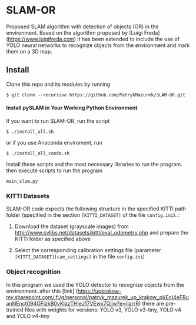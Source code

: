 # SLAM-OR 

Proposed SLAM algorithm with detection of objects (OR) in the environment. Based on the algorithm proposed by [Luigi Freda] (https://www.luigifreda.com) it has been extended to include the use of YOLO neural networks to recognize objects from the environment and mark them on a 3D map.

## Install 

Clone this repo and its modules by running 

```
$ git clone --recursive https://github.com/PatrykMazurek/SLAM-OR.git
```

#### Install pySLAM in Your Working Python Environment

If you want to run SLAM-OR, run the script

`$ ./install_all.sh` 

or if you use Anaconda enviroment, run 

`$ ./install_all_conda.sh` 

Install these scripts and the most necessary libraries to run the program. then execute scripts to run the program

`main_slam.py`

### KITTI Datasets

SLAM-OR code expects the following structure in the specified KITTI path folder (specified in the section `[KITTI_DATASET]` of the file `config.ini`). : 

1. Download the dataset (grayscale images) from http://www.cvlibs.net/datasets/kitti/eval_odometry.php and prepare the KITTI folder as specified above

2. Select the corresponding calibration settings file (parameter `[KITTI_DATASET][cam_settings]` in the file `config.ini`)

### Object recognition

In this program we used the YOLO detector to recognize objects from the environment. after this [link] (https://upkrakow-my.sharepoint.com/:f:/g/personal/patryk_mazurek_up_krakow_pl/EoI4eFRuanNEnct094OFizkB0vKlazTHIeJ17VEwx7Qjjw?e=IlarrR) there are pre-trained files with weights for versions: YOLO v3, YOLO v3-tiny, YOLO v4 and YOLO v4-tiny

